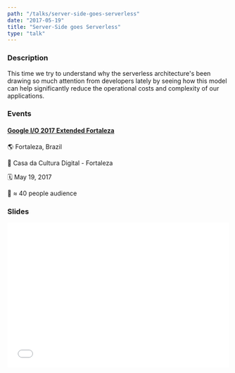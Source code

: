 ```yaml
---
path: "/talks/server-side-goes-serverless"
date: "2017-05-19"
title: "Server-Side goes Serverless"
type: "talk"
---
```


### Description

This time we try to understand why the serverless architecture's been drawing so much attention from developers lately by seeing how this model can help significantly reduce the operational costs and complexity of our applications.

### Events

#### [Google I/O 2017 Extended Fortaleza](https://sites.google.com/view/io2017fortaleza)

🌎 Fortaleza, Brazil

📍 Casa da Cultura Digital - Fortaleza

🗓️ May 19, 2017

👥 ≈ 40 people audience

### Slides

<div style="left: 0; width: 100%; height: 0; position: relative; padding-bottom: 65.2103%;"><iframe src="//speakerdeck.com/player/a1c811bef17a4ce0ba1b24f438453f1f" style="border: 0; top: 0; left: 0; width: 100%; height: 100%; position: absolute;" allowfullscreen scrolling="no"></iframe></div>
